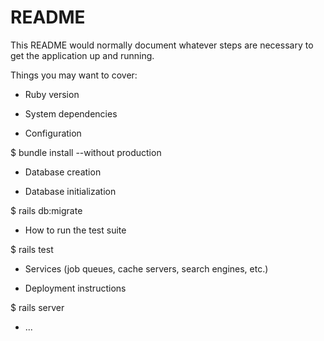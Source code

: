 # README

This README would normally document whatever steps are necessary to get the
application up and running.

Things you may want to cover:

* Ruby version

* System dependencies

* Configuration

$ bundle install --without production

* Database creation

* Database initialization

$ rails db:migrate

* How to run the test suite

$ rails test

* Services (job queues, cache servers, search engines, etc.)

* Deployment instructions

$ rails server
* ...
